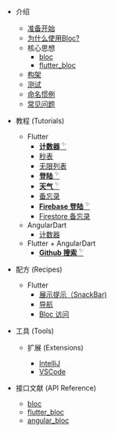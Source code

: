 - 介绍

  - [准备开始](zh-cn/gettingstarted.md)
  - [为什么使用Bloc?](zh-cn/whybloc.md)
  - 核心思想
    - [bloc](zh-cn/coreconcepts.md)
    - [flutter_bloc](zh-cn/flutterbloccoreconcepts.md)
  - [构架](zh-cn/architecture.md)
  - [测试](zh-cn/testing.md)
  - [命名惯例](zh-cn/blocnamingconventions.md)
  - [常见问题](zh-cn/faqs.md)

- 教程 (Tutorials)

  - Flutter
    - [**计数器** <sup>✨</sup>](fluttercountertutorial.md)
    - [秒表](fluttertimertutorial.md)
    - [无限列表](zh-cn/flutterinfinitelisttutorial.md)
    - [**登陆** <sup>✨</sup>](flutterlogintutorial.md)
    - [**天气** <sup>✨</sup>](flutterweathertutorial.md)
    - [备忘录](zh-cn/fluttertodostutorial.md)
    - [**Firebase 登陆** <sup>✨</sup>](flutterfirebaselogintutorial.md)
    - [Firestore 备忘录](flutterfirestoretodostutorial.md)
  - AngularDart
    - [计数器](angularcountertutorial.md)
  - Flutter + AngularDart
    - [**Github 搜索** <sup>✨</sup>](flutterangulargithubsearch.md)

- 配方 (Recipes)

  - Flutter
    - [展示提示（SnackBar)](zh-cn/recipesfluttershowsnackbar.md)
    - [导航](zh-cn/recipesflutternavigation.md)
    - [Bloc 访问](zh-cn/recipesflutterblocaccess.md)

- 工具 (Tools)

  - 扩展 (Extensions)

    - [IntelliJ](zh-cn/blocintellijextension.md)
    - [VSCode](zh-cn/blocvscodeextension.md)

- 接口文献 (API Reference)
  - [bloc](https://pub.dev/documentation/bloc/latest/bloc/bloc-library.html)
  - [flutter_bloc](https://pub.dev/documentation/flutter_bloc/latest/flutter_bloc/flutter_bloc-library.html)
  - [angular_bloc](https://pub.dev/documentation/angular_bloc/latest/angular_dart/angular_dart-library.html)
